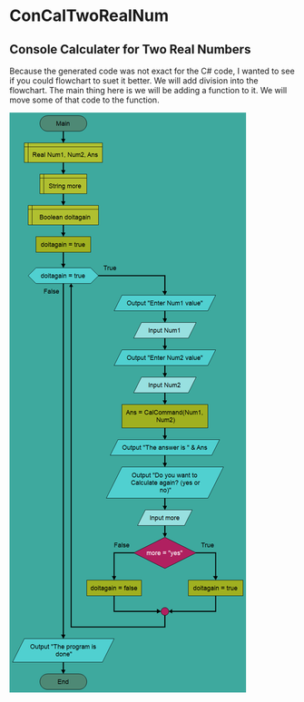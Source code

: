 # ConCalTwoRealNum
## Console Calculater for Two Real Numbers
Because the generated code was not exact for the C# code, I wanted to see if you could flowchart to suet it better. We will add division into the flowchart. The main thing here is we will be adding a function to it. We will move some of that code to the function.

![](https://github.com/AppaBaba/VPL/blob/master/Flowcharts/ConCalTwoRealNum/ConCalRealNumSGF.png)